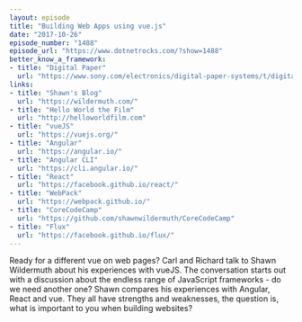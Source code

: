 ```yaml
---
layout: episode
title: "Building Web Apps using vue.js"
date: "2017-10-26"
episode_number: "1488"
episode_url: "https://www.dotnetrocks.com/?show=1488"
better_know_a_framework:
- title: "Digital Paper"
  url: "https://www.sony.com/electronics/digital-paper-systems/t/digital-paper-notepad"
links:
- title: "Shawn's Blog"
  url: "https://wildermuth.com/"
- title: "Hello World the Film"
  url: "http://helloworldfilm.com"
- title: "vueJS"
  url: "https://vuejs.org/"
- title: "Angular"
  url: "https://angular.io/"
- title: "Angular CLI"
  url: "https://cli.angular.io/"
- title: "React"
  url: "https://facebook.github.io/react/"
- title: "WebPack"
  url: "https://webpack.github.io/"
- title: "CoreCodeCamp"
  url: "https://github.com/shawnwildermuth/CoreCodeCamp"
- title: "Flux"
  url: "https://facebook.github.io/flux/"
---
```


Ready for a different vue on web pages? Carl and Richard talk to Shawn Wildermuth about his experiences with vueJS. The conversation starts out with a discussion about the endless range of JavaScript frameworks - do we need another one? Shawn compares his experiences with Angular, React and vue. They all have strengths and weaknesses, the question is, what is important to you when building websites?
